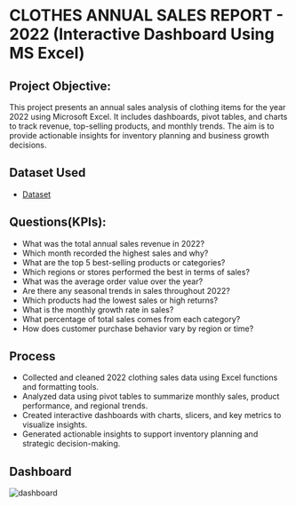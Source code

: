 # CLOTHES ANNUAL SALES REPORT - 2022 (Interactive Dashboard Using MS Excel)

## Project Objective:
This project presents an annual sales analysis of clothing items for the year 2022 using Microsoft Excel.
It includes dashboards, pivot tables, and charts to track revenue, top-selling products, and monthly trends.
The aim is to provide actionable insights for inventory planning and business growth decisions.

## Dataset Used
- <a href="https://github.com/SHREYAK124/Data-Analysis-Dashboard/blob/main/cloth%20sales%20dashboard.xlsx">Dataset<a/>

## Questions(KPIs):
- What was the total annual sales revenue in 2022?
- Which month recorded the highest sales and why?
- What are the top 5 best-selling products or categories?
- Which regions or stores performed the best in terms of sales?
- What was the average order value over the year?
- Are there any seasonal trends in sales throughout 2022?
- Which products had the lowest sales or high returns?
- What is the monthly growth rate in sales?
- What percentage of total sales comes from each category?
- How does customer purchase behavior vary by region or time?

## Process
- Collected and cleaned 2022 clothing sales data using Excel functions and formatting tools.
- Analyzed data using pivot tables to summarize monthly sales, product performance, and regional trends.
- Created interactive dashboards with charts, slicers, and key metrics to visualize insights.
- Generated actionable insights to support inventory planning and strategic decision-making.

## Dashboard
![dashboard](https://github.com/user-attachments/assets/606d959d-3bbf-4838-86d0-9caad921dbac)

